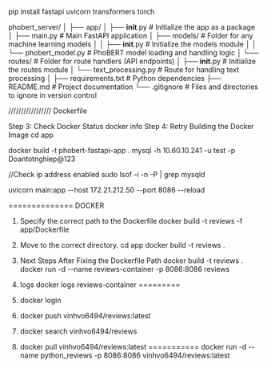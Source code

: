 pip install fastapi uvicorn transformers torch


phobert_server/
│
├── app/
│   ├── __init__.py           # Initialize the app as a package
│   ├── main.py               # Main FastAPI application
│   ├── models/               # Folder for any machine learning models
│   │   ├── __init__.py       # Initialize the models module
│   │   └── phobert_model.py  # PhoBERT model loading and handling logic
│   └── routes/               # Folder for route handlers (API endpoints)
│       ├── __init__.py       # Initialize the routes module
│       └── text_processing.py # Route for handling text processing
│
├── requirements.txt          # Python dependencies
├── README.md                 # Project documentation
└── .gitignore                # Files and directories to ignore in version control

///////////////// Dockerfile

Step 3: Check Docker Status
docker info
Step 4: Retry Building the Docker Image
cd app




docker build -t phobert-fastapi-app .
mysql -h 10.60.10.241 -u test -p
Doantotnghiep@123

//Check ip address enabled
sudo lsof -i -n -P | grep mysqld



 uvicorn main:app --host 172.21.212.50 --port 8086 --reload


============== DOCKER
1.	Specify the correct path to the Dockerfile
docker build -t reviews -f app/Dockerfile 
2. Move to the correct directory.
cd app
docker build -t reviews .
3. Next Steps After Fixing the Dockerfile Path
docker build -t reviews .
docker run -d --name reviews-container -p 8086:8086 reviews

4. logs
docker logs reviews-container
=========
5. docker login
5. docker push vinhvo6494/reviews:latest
6. docker search vinhvo6494/reviews
7. docker pull vinhvo6494/reviews:latest
===========
docker run -d --name python_reviews -p 8086:8086 vinhvo6494/reviews:latest